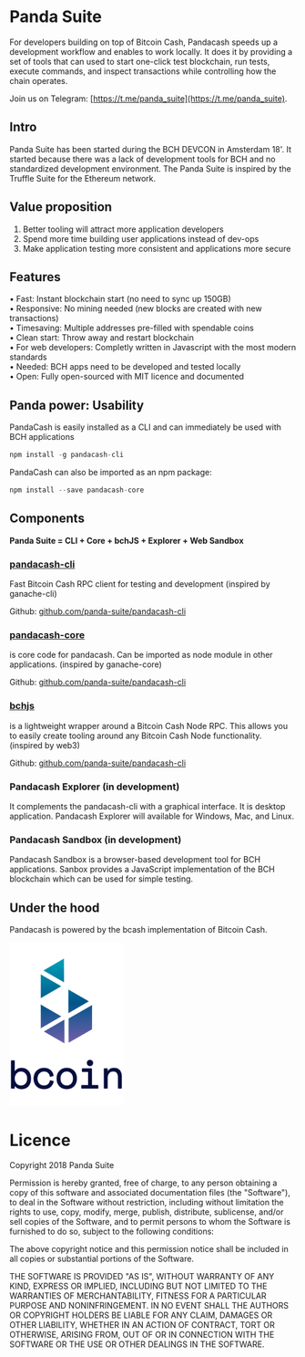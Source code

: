 # Panda Suite
For developers building on top of Bitcoin Cash, Pandacash speeds up a development workflow and enables to work locally. It does it by providing a set of tools that can used to start one-click test blockchain, run tests, execute commands, and inspect transactions while controlling how the chain operates.

Join us on Telegram: [https://t.me/panda_suite](https://t.me/panda_suite).

## Intro
Panda Suite has been started during the BCH DEVCON in Amsterdam 18'. It started because there was a lack of development tools for BCH and no standardized development environment. The Panda Suite is inspired by the Truffle Suite for the Ethereum network.

## Value proposition
1. Better tooling will attract more application developers 
2. Spend more time building user applications instead of dev-ops 
3. Make application testing more consistent and applications more secure 

## Features
• Fast: Instant blockchain start (no need to sync up 150GB)  
• Responsive: No mining needed (new blocks are created with new transactions)  
• Timesaving: Multiple addresses pre-filled with spendable coins  
• Clean start: Throw away and restart blockchain  
• For web developers: Completly written in Javascript with the most modern standards  
• Needed: BCH apps need to be developed and tested locally  
• Open: Fully open-sourced with MIT licence and documented  

## Panda power: Usability
PandaCash is easily installed as a CLI and can immediately be used with BCH applications
```javascript
npm install -g pandacash-cli
```

PandaCash can also be imported as an npm package:
```javascript
npm install --save pandacash-core
```

## Components
**Panda Suite = CLI + Core + bchJS + Explorer + Web Sandbox**

### [pandacash-cli](https://www.npmjs.com/package/pandacash-cli)
Fast Bitcoin Cash RPC client for testing and development (inspired by ganache-cli)

Github: [github.com/panda-suite/pandacash-cli](https://github.com/panda-suite/pandacash-cli)

### [pandacash-core](https://www.npmjs.com/package/pandacash-core)
is core code for pandacash. Can be imported as node module in other applications. (inspired by ganache-core)

Github: [github.com/panda-suite/pandacash-cli](https://github.com/panda-suite/pandacash-core)

### [bchjs](https://www.npmjs.com/package/bchjs)
is a lightweight wrapper around a Bitcoin Cash Node RPC. This allows you to easily create tooling around any Bitcoin Cash Node functionality. (inspired by web3)

Github: [github.com/panda-suite/pandacash-cli](https://github.com/panda-suite/bchjs)

### Pandacash Explorer (in development)
It complements the pandacash-cli with a graphical interface. It is desktop application. Pandacash Explorer will available for Windows, Mac, and Linux.

### Pandacash Sandbox (in development)
Pandacash Sandbox is a browser-based development tool for BCH applications. Sanbox provides a JavaScript implementation of the BCH blockchain which can be used for simple testing.

## Under the hood
Pandacash is powered by the bcash implementation of Bitcoin Cash.

<img src="https://raw.githubusercontent.com/panda-suite/panda-suite.github.io/master/bcoin-logo-gradient-text.png" alt="bcash / bcoin blockchain" width="200"/>

# Licence
Copyright 2018 Panda Suite

Permission is hereby granted, free of charge, to any person obtaining a copy of this software and associated documentation files (the "Software"), to deal in the Software without restriction, including without limitation the rights to use, copy, modify, merge, publish, distribute, sublicense, and/or sell copies of the Software, and to permit persons to whom the Software is furnished to do so, subject to the following conditions:

The above copyright notice and this permission notice shall be included in all copies or substantial portions of the Software.

THE SOFTWARE IS PROVIDED "AS IS", WITHOUT WARRANTY OF ANY KIND, EXPRESS OR IMPLIED, INCLUDING BUT NOT LIMITED TO THE WARRANTIES OF MERCHANTABILITY, FITNESS FOR A PARTICULAR PURPOSE AND NONINFRINGEMENT. IN NO EVENT SHALL THE AUTHORS OR COPYRIGHT HOLDERS BE LIABLE FOR ANY CLAIM, DAMAGES OR OTHER LIABILITY, WHETHER IN AN ACTION OF CONTRACT, TORT OR OTHERWISE, ARISING FROM, OUT OF OR IN CONNECTION WITH THE SOFTWARE OR THE USE OR OTHER DEALINGS IN THE SOFTWARE.
